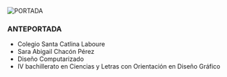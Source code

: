 ![PORTADA](https://github.com/Chacoons/Proyect/blob/main/PORTADA%20(1).png)


### ANTEPORTADA
* Colegio Santa Catlina Laboure
* Sara Abigail Chacón Pérez
* Diseño Computarizado
* IV bachillerato en Ciencias y Letras con Orientación en Diseño Gráfico




